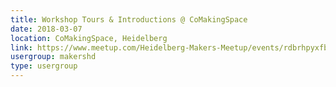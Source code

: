 ```yaml
---
title: Workshop Tours & Introductions @ CoMakingSpace
date: 2018-03-07
location: CoMakingSpace, Heidelberg
link: https://www.meetup.com/Heidelberg-Makers-Meetup/events/rdbrhpyxfbkb/
usergroup: makershd
type: usergroup
---
```

